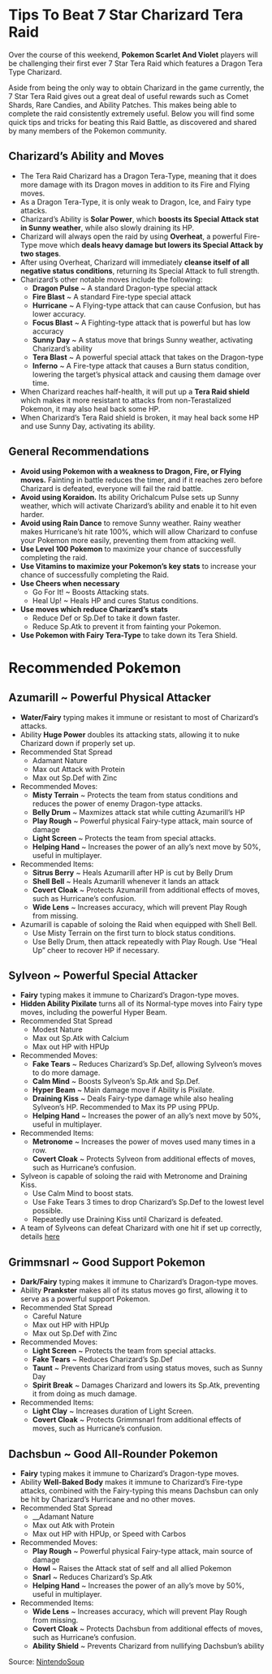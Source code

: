 # Tips To Beat 7 Star Charizard Tera Raid

Over the course of this weekend, __Pokemon Scarlet And Violet__ players will be challenging their first ever 7 Star Tera Raid which features a Dragon Tera Type Charizard.

Aside from being the only way to obtain Charizard in the game currently, the 7 Star Tera Raid gives out a great deal of useful rewards such as Comet Shards, Rare Candies, and Ability Patches. This makes being able to complete the raid consistently extremely useful. Below you will find some quick tips and tricks for beating this Raid Battle, as discovered and shared by many members of the Pokemon community.

## Charizard’s Ability and Moves

* The Tera Raid Charizard has a Dragon Tera-Type, meaning that it does more damage with its Dragon moves in addition to its Fire and Flying moves.
* As a Dragon Tera-Type, it is only weak to Dragon, Ice, and Fairy type attacks.
* Charizard’s Ability is __Solar Power__, which __boosts its Special Attack stat in Sunny weather__, while also slowly draining its HP.
* Charizard will always open the raid by using __Overheat__, a powerful Fire-Type move which __deals heavy damage but lowers its Special Attack by two stages__.
* After using Overheat, Charizard will immediately __cleanse itself of all negative status conditions__, returning its Special Attack to full strength.
* Charizard’s other notable moves include the following:
  * __Dragon Pulse__ ~ A standard Dragon-type special attack
  * __Fire Blast__ ~ A standard Fire-type special attack
  * __Hurricane__ ~ A Flying-type attack that can cause Confusion, but has lower accuracy.
  * __Focus Blast__ ~ A Fighting-type attack that is powerful but has low accuracy
  * __Sunny Day__ ~ A status move that brings Sunny weather, activating Charizard’s ability
  * __Tera Blast__ ~ A powerful special attack that takes on the Dragon-type
  * __Inferno__ ~ A Fire-type attack that causes a Burn status condition, lowering the target’s physical attack and causing them damage over time.
* When Charizard reaches half-health, it will put up a __Tera Raid shield__ which makes it more resistant to attacks from non-Terastalized Pokemon, it may also heal back some HP.
* When Charizard’s Tera Raid shield is broken, it may heal back some HP and use Sunny Day, activating its ability.

## General Recommendations

* __Avoid using Pokemon with a weakness to Dragon, Fire, or Flying moves.__ Fainting in battle reduces the timer, and if it reaches zero before Charizard is defeated, everyone will fail the raid battle.
* __Avoid using Koraidon.__ Its ability Orichalcum Pulse sets up Sunny weather, which will activate Charizard’s ability and enable it to hit even harder.
* __Avoid using Rain Dance__ to remove Sunny weather. Rainy weather makes Hurricane’s hit rate 100%, which will allow Charizard to confuse your Pokemon more easily, preventing them from attacking well.
* __Use Level 100 Pokemon__ to maximize your chance of successfully completing the raid.
* __Use Vitamins to maximize your Pokemon’s key stats__ to increase your chance of successfully completing the Raid.
* __Use Cheers when necessary__
  * Go For It! ~ Boosts Attacking stats.
  * Heal Up! ~ Heals HP and cures Status conditions.
* __Use moves which reduce Charizard’s stats__
  * Reduce Def or Sp.Def to take it down faster.
  * Reduce Sp.Atk to prevent it from fainting your Pokemon.
* __Use Pokemon with Fairy Tera-Type__ to take down its Tera Shield.

# Recommended Pokemon

## Azumarill ~ Powerful Physical Attacker

* __Water/Fairy__ typing makes it immune or resistant to most of Charizard’s attacks.
* Ability __Huge Power__ doubles its attacking stats, allowing it to nuke Charizard down if properly set up.
* Recommended Stat Spread
  * Adamant Nature
  * Max out Attack with Protein
  * Max out Sp.Def with Zinc
* Recommended Moves:
  * __Misty Terrain__ ~ Protects the team from status conditions and reduces the power of enemy Dragon-type attacks.
  * __Belly Drum__ ~ Maxmizes attack stat while cutting Azumarill’s HP
  * __Play Rough__ ~ Powerful physical Fairy-type attack, main source of damage
  * __Light Screen__ ~ Protects the team from special attacks.
  * __Helping Hand__ ~ Increases the power of an ally’s next move by 50%, useful in multiplayer.
* Recommended Items:
  * __Sitrus Berry__ ~ Heals Azumarill after HP is cut by Belly Drum
  * __Shell Bell__ ~ Heals Azumarill whenever it lands an attack
  * __Covert Cloak__ ~ Protects Azumarill from additional effects of moves, such as Hurricane’s confusion.
  * __Wide Lens__ ~ Increases accuracy, which will prevent Play Rough from missing.
* Azumarill is capable of soloing the Raid when equipped with Shell Bell.
  * Use Misty Terrain on the first turn to block status conditions.
  * Use Belly Drum, then attack repeatedly with Play Rough. Use “Heal Up” cheer to recover HP if necessary.


## Sylveon ~ Powerful Special Attacker
* __Fairy__ typing makes it immune to Charizard’s Dragon-type moves.
* __Hidden Ability Pixilate__ turns all of its Normal-type moves into Fairy type moves, including the powerful Hyper Beam.
* Recommended Stat Spread
  * Modest Nature
  * Max out Sp.Atk with Calcium
  * Max out HP with HPUp
* Recommended Moves:
  * __Fake Tears__ ~ Reduces Charizard’s Sp.Def, allowing Sylveon’s moves to do more damage.
  * __Calm Mind__ ~ Boosts Sylveon’s Sp.Atk and Sp.Def.
  * __Hyper Beam__ ~ Main damage move if Ability is Pixilate.
  * __Draining Kiss__ ~ Deals Fairy-type damage while also healing Sylveon’s HP. Recommended to Max its PP using PPUp.
  * __Helping Hand__ ~ Increases the power of an ally’s next move by 50%, useful in multiplayer.
* Recommended Items:
  * __Metronome__ ~ Increases the power of moves used many times in a row.
  * __Covert Cloak__ ~ Protects Sylveon from additional effects of moves, such as Hurricane’s confusion.
* Sylveon is capable of soloing the raid with Metronome and Draining Kiss.
  * Use Calm Mind to boost stats.
  * Use Fake Tears 3 times to drop Charizard’s Sp.Def to the lowest level possible.
  * Repeatedly use Draining Kiss until Charizard is defeated.
* A team of Sylveons can defeat Charizard with one hit if set up correctly, details [here](https://gamewith.net/pokemon-scarletviolet/article/show/37529)

## Grimmsnarl ~ Good Support Pokemon

* __Dark/Fairy__ typing makes it immune to Charizard’s Dragon-type moves.
* Ability __Prankster__ makes all of its status moves go first, allowing it to serve as a powerful support Pokemon.
* Recommended Stat Spread
  * Careful Nature
  * Max out HP with HPUp
  * Max out Sp.Def with Zinc
* Recommended Moves:
  * __Light Screen__ ~ Protects the team from special attacks.
  * __Fake Tears__ ~ Reduces Charizard’s Sp.Def
  * __Taunt__ ~ Prevents Charizard from using status moves, such as Sunny Day
  * __Spirit Break__ ~ Damages Charizard and lowers its Sp.Atk, preventing it from doing as much damage.
* Recommended Items:
  * __Light Clay__ ~ Increases duration of Light Screen.
  * __Covert Cloak__ ~ Protects Grimmsnarl from additional effects of moves, such as Hurricane’s confusion.

## Dachsbun ~ Good All-Rounder Pokemon
* __Fairy__ typing makes it immune to Charizard’s Dragon-type moves.
* Ability __Well-Baked Body__ makes it immune to Charizard’s Fire-type attacks, combined with the Fairy-typing this means Dachsbun can only be hit by Charizard’s Hurricane and no other moves.
* Recommended Stat Spread
  * __Adamant Nature
  * Max out Atk with Protein
  * Max out HP with HPUp, or Speed with Carbos
* Recommended Moves:
  * __Play Rough__ ~ Powerful physical Fairy-type attack, main source of damage
  * __Howl__ ~ Raises the Attack stat of self and all allied Pokemon
  * __Snarl__ ~ Reduces Charizard’s Sp.Atk
  * __Helping Hand__ ~ Increases the power of an ally’s move by 50%, useful in multiplayer.
* Recommended Items:
  * __Wide Lens__ ~ Increases accuracy, which will prevent Play Rough from missing.
  * __Covert Cloak__ ~ Protects Dachsbun from additional effects of moves, such as Hurricane’s confusion.
  * __Ability Shield__ ~ Prevents Charizard from nullifying Dachsbun’s ability


Source: [NintendoSoup](https://nintendosoup.com/guide-tips-to-beat-pokemon-scarlet-violets-7-star-charizard-tera-raid/)